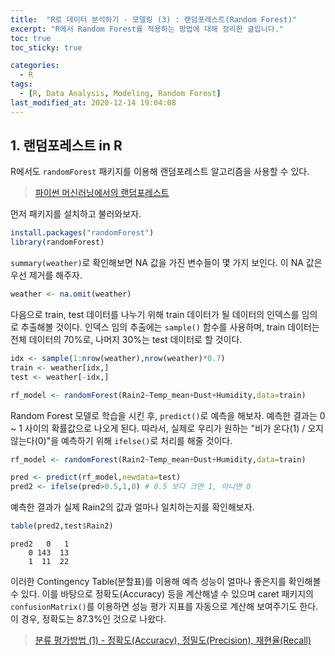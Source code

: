 ```yaml
---
title:  "R로 데이터 분석하기 - 모델링 (3) : 랜덤포레스트(Random Forest)"
excerpt: "R에서 Random Forest를 적용하는 방법에 대해 정리한 글입니다."
toc: true
toc_sticky: true

categories:
  - R
tags:
  - [R, Data Analysis, Modeling, Random Forest]
last_modified_at: 2020-12-14 19:04:08
---
```


## 1. 랜덤포레스트 in R

R에서도 `randomForest` 패키지를 이용해 랜덤포레스트 알고리즘을 사용할 수 있다.  

> [파이썬 머신러닝에서의 랜덤포레스트](https://ek-koh.github.io/data%20analysis/random-forest/)  

먼저 패키지를 설치하고 불러와보자.  

```r
install.packages("randomForest")
library(randomForest)
```  

`summary(weather)`로 확인해보면 NA 값을 가진 변수들이 몇 가지 보인다. 이 NA 값은 우선 제거를 해주자.  

```r
weather <- na.omit(weather)
```  

다음으로 train, test 데이터를 나누기 위해 train 데이터가 될 데이터의 인덱스를 임의로 추출해볼 것이다. 인덱스 임의 추출에는 `sample()` 함수를 사용하며, train 데이터는 전체 데이터의 70%로, 나머지 30%는 test 데이터로 할 것이다.  

```r
idx <- sample(1:nrow(weather),nrow(weather)*0.7)
train <- weather[idx,]
test <- weather[-idx,]

rf_model <- randomForest(Rain2~Temp_mean+Dust+Humidity,data=train)
```    

Random Forest 모델로 학습을 시킨 후, `predict()`로 예측을 해보자. 예측한 결과는 0 ~ 1 사이의 확률값으로 나오게 된다. 따라서, 실제로 우리가 원하는 "비가 온다(1) / 오지 않는다(0)"을 예측하기 위해 `ifelse()`로 처리를 해줄 것이다.  

```r
rf_model <- randomForest(Rain2~Temp_mean+Dust+Humidity,data=train)

pred <- predict(rf_model,newdata=test)
pred2 <- ifelse(pred>0.5,1,0) # 0.5 보다 크면 1, 아니면 0
```  

예측한 결과가 실제 Rain2의 값과 얼마나 일치하는지를 확인해보자.  

```r
table(pred2,test$Rain2)
```  

```
pred2   0   1
    0 143  13
    1  11  22
```  

이러한 Contingency Table(분할표)를 이용해 예측 성능이 얼마나 좋은지를 확인해볼 수 있다. 이를 바탕으로 정확도(Accuracy) 등을 계산해낼 수 있으며 caret 패키지의 `confusionMatrix()`를 이용하면 성능 평가 지표를 자동으로 계산해 보여주기도 한다. 이 경우, 정확도는 87.3%인 것으로 나왔다.  

> [분류 평가방법 (1) - 정확도(Accuracy), 정밀도(Precision), 재현율(Recall)](https://ek-koh.github.io/data%20analysis/evaluation/)  












